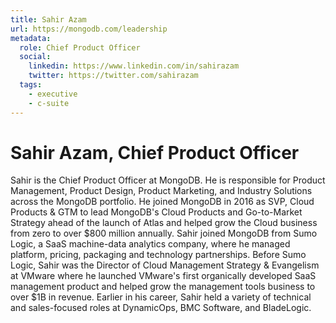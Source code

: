 ```yaml
---
title: Sahir Azam
url: https://mongodb.com/leadership
metadata:
  role: Chief Product Officer
  social:
    linkedin: https://www.linkedin.com/in/sahirazam
    twitter: https://twitter.com/sahirazam
  tags:
    - executive
    - c-suite
---
```


# Sahir Azam, Chief Product Officer


Sahir is the Chief Product Officer at MongoDB. He is responsible for Product Management, Product Design, Product Marketing, and Industry Solutions across the MongoDB portfolio. He joined MongoDB in 2016 as SVP, Cloud Products & GTM to lead MongoDB's Cloud Products and Go-to-Market Strategy ahead of the launch of Atlas and helped grow the Cloud business from zero to over $800 million annually. Sahir joined MongoDB from Sumo Logic, a SaaS machine-data analytics company, where he managed platform, pricing, packaging and technology partnerships. Before Sumo Logic, Sahir was the Director of Cloud Management Strategy & Evangelism at VMware where he launched VMware's first organically developed SaaS management product and helped grow the management tools business to over $1B in revenue. Earlier in his career, Sahir held a variety of technical and sales-focused roles at DynamicOps, BMC Software, and BladeLogic.
